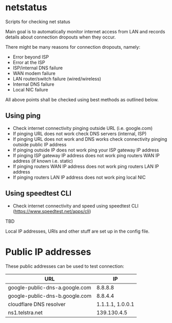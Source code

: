 # netstatus

Scripts for checking net status

Main goal is to automatically monitor internet access from LAN and records details about connection dropouts when they occur. 

There might be many reasons for connection dropouts, namely:

* Error beyond ISP
* Error at the ISP
* ISP/internal DNS failure
* WAN modem failure
* LAN router/switch failure (wired/wireless)
* Internal DNS failure
* Local NIC failure

All above points shall be checked using best methods as outlined below.

## Using ping

* Check internet connectivity pinging outside URL (i.e. google.com)
* If pinging URL does not work check DNS servers (internal, ISP)
* If pinging URL does not work and DNS works check connectivity pinging outside public IP address
* If pinging outside IP does not work ping your ISP gateway IP address 
* If pinging ISP gateway IP address does not work ping routers WAN IP address (if known i.e. static)
* If pinging routers WAN IP address does not work ping routers LAN IP address
* If pinging routers LAN IP address does not work ping local NIC

## Using speedtest CLI

* Check internet connectivity and speed using speedtest CLI (https://www.speedtest.net/apps/cli)

TBD

Local IP addresses, URIs and other stuff are set up in the config file.

# Public IP addresses

These public addresses can be used to test connection:

| URL | IP |
|-----|----|
| google-public-dns-a.google.com | 8.8.8.8 |
| google-public-dns-b.google.com | 8.8.4.4 |
| cloudflare DNS resolver | 1.1.1.1, 1.0.0.1 |
| ns1.telstra.net | 139.130.4.5 |
